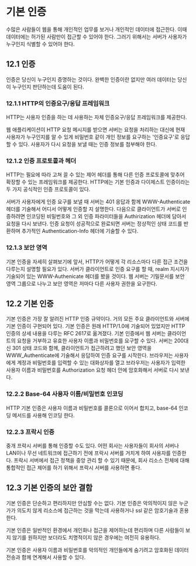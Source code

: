 # 기본 인증
수많은 사람들이 웹을 통해 개인적인 업무를 보거나 개인적인 데이터에 접근한다.
이때 데이터에는 허가된 사람만이 접근할 수 있어야 한다.
그러기 위해서는 서버가 사용자가 누구인지 식별할 수 있어야 한다.
## 12.1 인증
인증은 당신이 누구인지 증명하는 것이다.
완벽한 인증이란 없지만 여러 데이터는 당신이 누구인지 판단하는데 도움이 된다.

### 12.1.1 HTTP의 인증요구/응답 프레임워크
HTTP는 사용자 인증을 하는 데 사용하는 자체 인증요구/응답 프레임워크를 제공한다.

웹 애플리케이션이 HTTP 요청 메시지를 받으면 서버는 요청을 처리하는 대신에 현재 사용자가 누구인지를 알 수 있게 비밀번호 같이 개인 정보를 요구하는 '인증요구'로 응답할 수 있다.
사용자가 다시 요청을 보낼 때는 인증 정보를 첨부해야 한다.

### 12.1.2 인증 프로토콜과 헤더
HTTP는 필요에 따라 고쳐 끌 수 있는 제어 헤더를 통해 다른 인증 프로토콜에 맞추어 확장할 수 있는 프레임워크를 제공한다.
HTTP에는 기본 인증과 다이제스트 인증이라는 두 가지 공식적인 인증 프로토콜이 있다.

서버가 사용자에게 인증 요구를 보낼 때 서버는 401 응답과 함께 WWW-Authenticate 헤더를 기술해서 어디서 어떻게 인증할 지 설명한다.
다음으로 클라이언트가 서버로 인증하려면 인코딩된 비밀번호와 그 외 인증 파라미터들을 Authirization 헤더에 담아서 요청을 다시 보낸다.
인증 요청이 성공적으로 완료되면 서버는 정상적인 상태 코드를 반환하며 추가적인 Authentication-Info 헤더에 기술할 수 있다.

### 12.1.3 보안 영역
기본 인증을 자세히 살펴보기에 앞서, HTTP가 어떻게 각 리소스마다 다른 접근 조건을 다루는지 설명할 필요가 있다. 서버가 클라이언트로 인증 요구를 할 때, realm 지시자가 기술되어 있는 WWW-Authenicate 헤더를 봤을 것이다. 웹 서버는 기밀문서를 보안 영역 그룹으로 나누고 보안 영역은 저마다 다른 사용자 권한을 요구한다.

## 12.2 기본 인증
기본 인증은 가장 잘 알려진 HTTP 인증 규약이다. 거의 모든 주요 클라이언트와 서버에 기본 인증이 구현되어 있다. 기본 인증은 원래 HTTP/1.0에 기술되어 있었지만 HTTP 인증의 상세 내용을 다루는 RFC 2617로 옮겨졌다.
기본 인증에서 웹 서버는 클라이언트의 요청을 거부하고 유효한 사용자 이름과 비밀번호를 요구할 수 있다.
서버는 200대신 301 상태 코드와 함께, 클라이언트가 접근하려고 했던 보안 영역을 WWW_Authenticate에 기술해서 응답하여 인증 요구를 시작한다.
브라우저는 사용자에게 계정과 비밀번호를 입력할 수 있는 대화상자를 열고
브라우저는 사용자가 입력한 사용자 이름과 비밀번호를 Authorization 요청 헤더 안에 암호화해서 서버로 다시 보낸다.

### 12.2.2 Base-64 사용자 이름/비밀번호 인코딩
HTTP 기본 인증은 사용자 이름과 비밀번호를 콜론으로 이어서 합치고, base-64 인코딩 메서드를 사용해 인코딩 한다.

### 12.2.3 프락시 인증
중개 프락시 서버를 통해 인증할 수도 있다.
어떤 회사는 사용자들이 회사의 서버나 LAN이나 무선 네트워크에 접근하기 전에 프락시 서버를 거치게 하여 사용자를 인증한다.
프락시 서버에서 접근 정책을 중앙 관리 할 수 있기 때문에, 회사 리소스 전체에 대해 통합적인 접근 제어를 하기 위해서 프락시 서버를 사용하면 좋다.

## 12.3 기본 인증의 보안 결함
기본 인증은 단순하고 편리하지만 안심할 수는 없다. 기본 인증은 악의적이지 않은 누군가가 의도치 않게 리소스에 접근하는 것을 막는데 사용하거나 ssl 같은 암호기술과 혼용한다.

기본 인증은 일반적인 환경에서 개인화나 접근을 제어하는데 편리하며 다른 사람들이 보지 않기를 원하지만 보더라도 치명적이지 않은 경우에는 여전히 유용하다.

기본 인증은 사용자 이름과 비밀번호를 악의적인 개인들에게 숨기려고 암호화된 데이터 전송과 함께 연계해서 사용할 수 있다.
